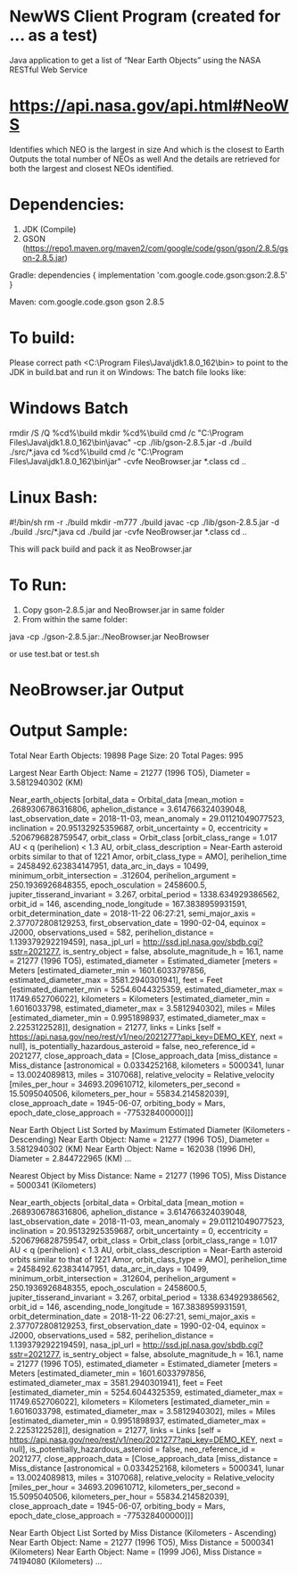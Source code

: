 # NewWS Client Program (created for ... as a test)

Java application to get a list of “Near Earth Objects” using the NASA RESTful Web Service 
# https://api.nasa.gov/api.html#NeoWS

Identifies which NEO is the largest in size And which is the closest to Earth Outputs the total number of NEOs as well And the details are retrieved for both the largest and closest NEOs identified.


# Dependencies:
1. JDK (Compile)
2. GSON (https://repo1.maven.org/maven2/com/google/code/gson/gson/2.8.5/gson-2.8.5.jar)

Gradle:
dependencies {
  implementation 'com.google.code.gson:gson:2.8.5'
}

Maven:
<dependency>
  <groupId>com.google.code.gson</groupId>
  <artifactId>gson</artifactId>
  <version>2.8.5</version>
</dependency>


# To build:
Please correct path <C:\Program Files\Java\jdk1.8.0_162\bin> to point to the JDK in build.bat and run it on Windows:
The batch file looks like:

# Windows Batch
rmdir /S /Q %cd%\build
mkdir %cd%\build
cmd /c "C:\Program Files\Java\jdk1.8.0_162\bin\javac" -cp ./lib/gson-2.8.5.jar -d ./build ./src/*.java
cd %cd%\build
cmd /c "C:\Program Files\Java\jdk1.8.0_162\bin\jar" -cvfe NeoBrowser.jar *.class
cd ..

# Linux Bash:
#!/bin/sh
rm -r ./build
mkdir -m777 ./build
javac -cp ./lib/gson-2.8.5.jar -d ./build ./src/*.java
cd ./build
jar -cvfe NeoBrowser.jar *.class
cd ..

This will pack build and pack it as NeoBrowser.jar


# To Run:
1. Copy  gson-2.8.5.jar and NeoBrowser.jar in same folder
2. From within the same folder:

java -cp ./gson-2.8.5.jar:./NeoBrowser.jar NeoBrowser

or use test.bat or test.sh


# NeoBrowser.jar Output
# Output Sample:
Total Near Earth Objects: 19898
Page Size: 20
Total Pages: 995


Largest Near Earth Object: Name = 21277 (1996 TO5), Diameter = 3.5812940302 (KM)

Near_earth_objects [orbital_data = Orbital_data [mean_motion = .2689306786316806, aphelion_distance = 3.614766324039048, last_observation_date = 2018-11-03, mean_anomaly = 29.01121049077523, inclination = 20.95132925359687, orbit_uncertainty = 0, eccentricity = .5206796828759547, orbit_class = Orbit_class [orbit_class_range = 1.017 AU < q (perihelion) < 1.3 AU, orbit_class_description = Near-Earth asteroid orbits similar to that of 1221 Amor, orbit_class_type = AMO], perihelion_time = 2458492.623834147951, data_arc_in_days = 10499, minimum_orbit_intersection = .312604, perihelion_argument = 250.1936926848355, epoch_osculation = 2458600.5, jupiter_tisserand_invariant = 3.267, orbital_period = 1338.634929386562, orbit_id = 146, ascending_node_longitude = 167.3838959931591, orbit_determination_date = 2018-11-22 06:27:21, semi_major_axis = 2.377072808129253, first_observation_date = 1990-02-04, equinox = J2000, observations_used = 582, perihelion_distance = 1.139379292219459], nasa_jpl_url = http://ssd.jpl.nasa.gov/sbdb.cgi?sstr=2021277, is_sentry_object = false, absolute_magnitude_h = 16.1, name = 21277 (1996 TO5), estimated_diameter = Estimated_diameter [meters = Meters [estimated_diameter_min = 1601.6033797856, estimated_diameter_max = 3581.2940301941], feet = Feet [estimated_diameter_min = 5254.6044325359, estimated_diameter_max = 11749.652706022], kilometers = Kilometers [estimated_diameter_min = 1.6016033798, estimated_diameter_max = 3.5812940302], miles = Miles [estimated_diameter_min = 0.9951898937, estimated_diameter_max = 2.2253122528]], designation = 21277, links = Links [self = https://api.nasa.gov/neo/rest/v1/neo/2021277?api_key=DEMO_KEY, next = null], is_potentially_hazardous_asteroid = false, neo_reference_id = 2021277, close_approach_data = [Close_approach_data [miss_distance = Miss_distance [astronomical = 0.0334252168, kilometers = 5000341, lunar = 13.0024089813, miles = 3107068], relative_velocity = Relative_velocity [miles_per_hour = 34693.209610712, kilometers_per_second = 15.5095040506, kilometers_per_hour = 55834.214582039], close_approach_date = 1945-06-07, orbiting_body = Mars, epoch_date_close_approach = -775328400000]]]




Near Earth Object List Sorted by Maximum Estimated Diameter (Kilometers - Descending)
Near Earth Object: Name = 21277 (1996 TO5), Diameter = 3.5812940302 (KM)
Near Earth Object: Name = 162038 (1996 DH), Diameter = 2.844722965 (KM)
...




Nearest Object by Miss Distance: Name = 21277 (1996 TO5), Miss Distance = 5000341 (Kilometers)

Near_earth_objects [orbital_data = Orbital_data [mean_motion = .2689306786316806, aphelion_distance = 3.614766324039048, last_observation_date = 2018-11-03, mean_anomaly = 29.01121049077523, inclination = 20.95132925359687, orbit_uncertainty = 0, eccentricity = .5206796828759547, orbit_class = Orbit_class [orbit_class_range = 1.017 AU < q (perihelion) < 1.3 AU, orbit_class_description = Near-Earth asteroid orbits similar to that of 1221 Amor, orbit_class_type = AMO], perihelion_time = 2458492.623834147951, data_arc_in_days = 10499, minimum_orbit_intersection = .312604, perihelion_argument = 250.1936926848355, epoch_osculation = 2458600.5, jupiter_tisserand_invariant = 3.267, orbital_period = 1338.634929386562, orbit_id = 146, ascending_node_longitude = 167.3838959931591, orbit_determination_date = 2018-11-22 06:27:21, semi_major_axis = 2.377072808129253, first_observation_date = 1990-02-04, equinox = J2000, observations_used = 582, perihelion_distance = 1.139379292219459], nasa_jpl_url = http://ssd.jpl.nasa.gov/sbdb.cgi?sstr=2021277, is_sentry_object = false, absolute_magnitude_h = 16.1, name = 21277 (1996 TO5), estimated_diameter = Estimated_diameter [meters = Meters [estimated_diameter_min = 1601.6033797856, estimated_diameter_max = 3581.2940301941], feet = Feet [estimated_diameter_min = 5254.6044325359, estimated_diameter_max = 11749.652706022], kilometers = Kilometers [estimated_diameter_min = 1.6016033798, estimated_diameter_max = 3.5812940302], miles = Miles [estimated_diameter_min = 0.9951898937, estimated_diameter_max = 2.2253122528]], designation = 21277, links = Links [self = https://api.nasa.gov/neo/rest/v1/neo/2021277?api_key=DEMO_KEY, next = null], is_potentially_hazardous_asteroid = false, neo_reference_id = 2021277, close_approach_data = [Close_approach_data [miss_distance = Miss_distance [astronomical = 0.0334252168, kilometers = 5000341, lunar = 13.0024089813, miles = 3107068], relative_velocity = Relative_velocity [miles_per_hour = 34693.209610712, kilometers_per_second = 15.5095040506, kilometers_per_hour = 55834.214582039], close_approach_date = 1945-06-07, orbiting_body = Mars, epoch_date_close_approach = -775328400000]]]



Near Earth Object List Sorted by Miss Distance (Kilometers - Ascending)
Near Earth Object: Name = 21277 (1996 TO5), Miss Distance = 5000341 (Kilometers)
Near Earth Object: Name = (1999 JO6), Miss Distance = 74194080 (Kilometers)
...
